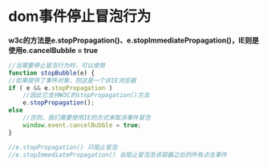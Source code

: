 # dom事件停止冒泡行为

**w3c的方法是e.stopPropagation()、e.stopImmediatePropagation()，IE则是使用e.cancelBubble = true**

```js
//当需要停止冒泡行为时，可以使用
function stopBubble(e) { 
//如果提供了事件对象，则这是一个非IE浏览器 
if ( e && e.stopPropagation ) 
    //因此它支持W3C的stopPropagation()方法 
    e.stopPropagation(); 
else 
    //否则，我们需要使用IE的方式来取消事件冒泡 
    window.event.cancelBubble = true; 
}

//e.stopPropagation() 只阻止冒泡
//e.stopImmediatePropagation() 会阻止冒泡及该容器之后的所有点击事件
```


